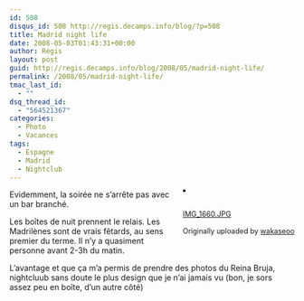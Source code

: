```yaml
---
id: 508
disqus_id: 508 http://regis.decamps.info/blog/?p=508
title: Madrid night life
date: 2008-05-03T01:43:31+00:00
author: Régis
layout: post
guid: http://regis.decamps.info/blog/2008/05/madrid-night-life/
permalink: /2008/05/madrid-night-life/
tmac_last_id:
  - ""
dsq_thread_id:
  - "564521367"
categories:
  - Photo
  - Vacances
tags:
  - Espagne
  - Madrid
  - Nightclub
---
```

<div style="float: right; margin-left: 10px; margin-bottom: 10px;">
  <a href="http://www.flickr.com/photos/wakaseoo/2463390811/" title="photo sharing"><img src="http://farm3.static.flickr.com/2035/2463390811_eed176bd0c_m.jpg" alt="" style="border: solid 2px #000000;" /></a><br /> <br /> <span style="font-size: 0.9em; margin-top: 0px;"><br /> <a href="http://www.flickr.com/photos/wakaseoo/2463390811/">IMG_1660.JPG</a><br /> <br /> Originally uploaded by <a href="http://www.flickr.com/people/wakaseoo/">wakaseoo</a><br /> </span>
</div>

Evidemment, la soirée ne s’arrête pas avec un bar branché.

Les boîtes de nuit prennent le relais. Les Madrilènes sont de vrais fêtards, au sens premier du terme. Il n’y a quasiment personne avant 2-3h du matin. 

L’avantage et que ça m’a permis de prendre des photos du Reina Bruja, nightcluub sans doute le plus design que je n’ai jamais vu (bon, je sors assez peu en boîte, d’un autre côté)
  
<br clear="all" />
